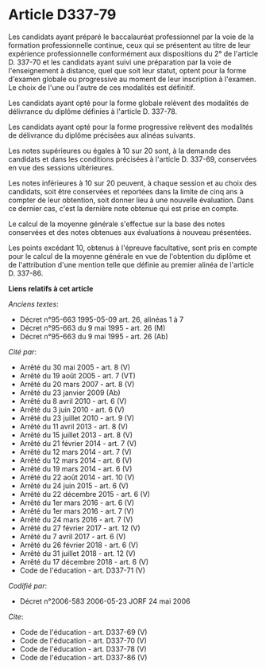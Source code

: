 # Article D337-79

Les candidats ayant préparé le baccalauréat professionnel par la voie de la formation professionnelle continue, ceux qui se
présentent au titre de leur expérience professionnelle conformément aux dispositions du 2° de l'article D. 337-70 et les
candidats ayant suivi une préparation par la voie de l'enseignement à distance, quel que soit leur statut, optent pour la
forme d'examen globale ou progressive au moment de leur inscription à l'examen. Le choix de l'une ou l'autre de ces modalités
est définitif.

Les candidats ayant opté pour la forme globale relèvent des modalités de délivrance du diplôme définies à l'article D.
337-78.

Les candidats ayant opté pour la forme progressive relèvent des modalités de délivrance du diplôme précisées aux alinéas
suivants.

Les notes supérieures ou égales à 10 sur 20 sont, à la demande des candidats et dans les conditions précisées à l'article D.
337-69, conservées en vue des sessions ultérieures.

Les notes inférieures à 10 sur 20 peuvent, à chaque session et au choix des candidats, soit être conservées et reportées dans
la limite de cinq ans à compter de leur obtention, soit donner lieu à une nouvelle évaluation. Dans ce dernier cas, c'est la
dernière note obtenue qui est prise en compte.

Le calcul de la moyenne générale s'effectue sur la base des notes conservées et des notes obtenues aux évaluations à nouveau
présentées.

Les points excédant 10, obtenus à l'épreuve facultative, sont pris en compte pour le calcul de la moyenne générale en vue de
l'obtention du diplôme et de l'attribution d'une mention telle que définie au premier alinéa de l'article D. 337-86.

**Liens relatifs à cet article**

_Anciens textes_:

  - Décret n°95-663 1995-05-09 art. 26, alinéas 1 à 7
  - Décret n°95-663 du 9 mai 1995 - art. 26 (M)
  - Décret n°95-663 du 9 mai 1995 - art. 26 (Ab)

_Cité par_:

  - Arrêté du 30 mai 2005 - art. 8 (V)
  - Arrêté du 19 août 2005 - art. 7 (VT)
  - Arrêté du 20 mars 2007 - art. 8 (V)
  - Arrêté du 23 janvier 2009 (Ab)
  - Arrêté du 8 avril 2010 - art. 6 (V)
  - Arrêté du 3 juin 2010 - art. 6 (V)
  - Arrêté du 23 juillet 2010 - art. 9 (V)
  - Arrêté du 11 avril 2013 - art. 8 (V)
  - Arrêté du 15 juillet 2013 - art. 8 (V)
  - Arrêté du 21 février 2014 - art. 7 (V)
  - Arrêté du 12 mars 2014 - art. 7 (V)
  - Arrêté du 12 mars 2014 - art. 6 (V)
  - Arrêté du 19 mars 2014 - art. 6 (V)
  - Arrêté du 22 août 2014 - art. 10 (V)
  - Arrêté du 24 juin 2015 - art. 6 (V)
  - Arrêté du 22 décembre 2015 - art. 6 (V)
  - Arrêté du 1er mars 2016 - art. 6 (V)
  - Arrêté du 1er mars 2016 - art. 7 (V)
  - Arrêté du 24 mars 2016 - art. 7 (V)
  - Arrêté du 27 février 2017 - art. 12 (V)
  - Arrêté du 7 avril 2017 - art. 6 (V)
  - Arrêté du 26 février 2018 - art. 6 (V)
  - Arrêté du 31 juillet 2018 - art. 12 (V)
  - Arrêté du 17 décembre 2018 - art. 6 (V)
  - Code de l'éducation - art. D337-71 (V)

_Codifié par_:

  - Décret n°2006-583 2006-05-23 JORF 24 mai 2006

_Cite_:

  - Code de l'éducation - art. D337-69 (V)
  - Code de l'éducation - art. D337-70 (V)
  - Code de l'éducation - art. D337-78 (V)
  - Code de l'éducation - art. D337-86 (V)
